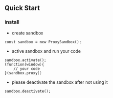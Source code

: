 ## Quick Start
### install

+ create sandbox
```
const sandbox = new ProxySandbox();
```
+ active sandbox and run your code
```
sandbox.activate();
(function(window){
    // your code
}(sandbox.proxy))
```

+ please deactivate the sandbox after not using it
```
sandbox.deactivete();
```

